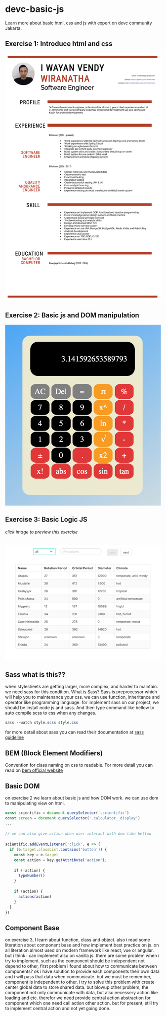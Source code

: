 # devc-basic-js
Learn more about basic html, css and js with expert on devc community Jakarta.

## Exercise 1: Introduce html and css
[![screenshot cv](sc-cv.png "exercise 1 introduce html and css")](https://vendywira.github.io/devc-basic-js/src/exercise-1-introduce-html-css/)

## Exercise 2: Basic js and DOM manipulation
[![screenshot calculator](sc-calculator.png "exercise 2 basic js and dom manipulation")](https://vendywira.github.io/devc-basic-js/src/exercise-2-basic-js-and-dom-manipulation/)

## Exercise 3: Basic Logic JS
###### click image to preview this exercise
[![screenshot table swapi](sc-table-swapi.png "click to preview")](https://vendywira.github.io/devc-basic-js/src/exercise-3-javascript-and-basic-logic/)

## Sass what is this??
when stylesheets are getting larger, more complex,
 and harder to maintain. we need sass for this condition. 
What is Sass? Sass is preprocessor which will help you to maintenance your css. we can use function, inheritance and
 operator like programming language.
 for implement sass on our project, we should be install node js and sass.
And then type command like bellow to auto compile scss to css when any changes.
```sass
sass --watch style.scss style.css
```

for more detail about sass you can read their documentation at [sass guideline](https://sass-lang.com/guide)

## BEM (Block Element Modifiers)
Convention for class naming on css to readable. For more detail you can read on [bem official website](http://getbem.com/introduction/)

## Basic DOM 
on exercise 2 we learn about basic js and how DOM work. we can use dom to manipulating view on html.

```javascript
const scientific = document.querySelector('.scientific')
const screen = document.querySelector('.calculator__display')
...

// we can also give action when user interact with dom like bellow

scientific.addEventListener('click', e => {
  if (e.target.classList.contains('button')) {
    const key = e.target
    const action = key.getAttribute('action');

    if (!action) {
      typeNumber()
    }

    if (action) {
      actions(action)
    }
  }
})
```
## Component Base
on exercise 3, I learn about function, class and object. also i read some literation about component base and how implement best practice on js. on all literation almost used on modern framework like react, vue or angular. but i think i can implement also on vanilla js. there are some problem when i try to implement. such as the component should be independent not depend to other, first problem i found about how to communicate between components?
ok i have solution to provide each components their own data and i will pass that data when communicate. but we must be remember, component is independent to other.
i try to solve this problem with create center global data to store shared data. but blowup other problem, the component not only communicate with data, but also necessery action like loading and etc. therefor we need provide central action abstraction for component which one need call action other action. but for present, still try to implement central action and not yet going done.
